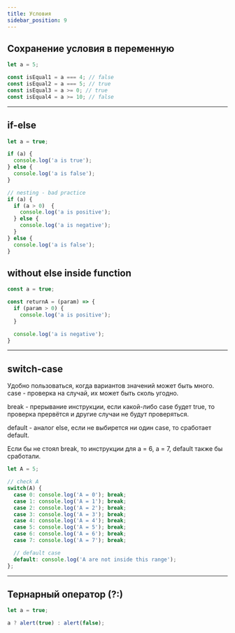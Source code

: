 ```yaml
---
title: Условия
sidebar_position: 9
---
```


## Сохранение условия в переменную

```js
let a = 5;

const isEqual1 = a === 4; // false
const isEqual2 = a === 5; // true
const isEqual3 = a >= 0; // true
const isEqual4 = a >= 10; // false
```

---

## if-else

```js
let a = true;

if (a) {
  console.log('a is true');
} else {
  console.log('a is false');
}

// nesting - bad practice
if (a) {
  if (a > 0)  {
    console.log('a is positive');
  } else {
    console.log('a is negative');
  }
} else {
  console.log('a is false');
}
```

## without else inside function

```js
const a = true;

const returnA = (param) => {
  if (param > 0) {
    console.log('a is positive');
  }

  console.log('a is negative');
}
```

---

## switch-case

Удобно пользоваться, когда вариантов значений может быть много. case - проверка на случай, их может быть сколь угодно.

break - прерывание инструкции, если какой-либо case будет true, то проверка прервётся и другие случаи не будут проверяться.

default - аналог else, если не выбирется ни один case, то сработает default.

Если бы не стоял break, то инструкции для a = 6, a = 7, default также бы сработали.

```js
let A = 5;

// check A
switch(A) { 
  case 0: console.log('A = 0'); break;
  case 1: console.log('A = 1'); break;
  case 2: console.log('A = 2'); break;
  case 3: console.log('A = 3'); break;
  case 4: console.log('A = 4'); break;
  case 5: console.log('A = 5'); break;
  case 6: console.log('A = 6'); break;
  case 7: console.log('A = 7'); break;

  // default case
  default: console.log('A are not inside this range');
};
```

---

## Тернарный оператор (?:)

```js
let a = true;

a ? alert(true) : alert(false);
```

